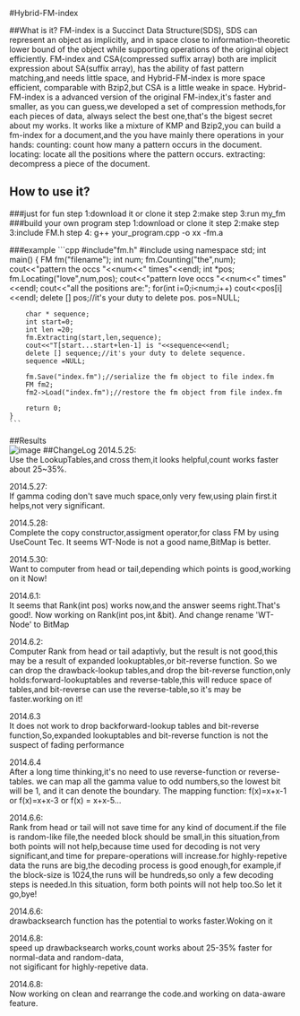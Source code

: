 #Hybrid-FM-index

##What is it?
	 FM-index is a Succinct Data Structure(SDS), SDS can represent an object as implicitly,
	 and in space close to information-theoretic lower bound of the object while 
	 supporting operations of the original object efficiently.
	 FM-index and CSA(compressed suffix array) both are implicit expression about SA(suffix array),
	 has the ability of fast pattern matching,and needs little space, and Hybrid-FM-index is more
	 space efficient, comparable with Bzip2,but CSA is a little weake in space.
	 Hybrid-FM-index is a advanced version of the original FM-index,it's faster and smaller,
	 as you can guess,we developed a set of compression methods,for each pieces of data,
	 always select the best one,that's the bigest secret about my works.
	 It works like a mixture of KMP and Bzip2,you can build a fm-index for a document,and the you 
	 have mainly there operations in your hands:
	 counting: count how many a pattern occurs in the document.
	 locating: locate all the positions where the pattern occurs.
	 extracting: decompress a piece of the document.
## How to use it?
###just for fun
	 step 1:download it or clone it
	 step 2:make
	 step 3:run my_fm
###build your own program
	 step 1:download or clone it
	 step 2:make
	 step 3:include FM.h
	 step 4: g++ your_program.cpp -o xx -fm.a

###example
	```cpp
	#include"fm.h"
	#include<iostream>
	using namespace std;
	int main()
	{
		FM fm("filename");
		int num;
		fm.Counting("the",num);
		cout<<"pattern the occs "<<num<<" times"<<endl;
		int *pos;
		fm.Locating("love",num,pos);
		cout<<"pattern love occs "<<num<<" times"<<endl;
		cout<<"all the positions are:";
		for(int i=0;i<num;i++)
			cout<<pos[i]<<endl;
		delete [] pos;//it's your duty to delete pos.
		pos=NULL;

		char * sequence;
		int start=0;
		int len =20;
		fm.Extracting(start,len,sequence);
		cout<<"T[start...start+len-1] is "<<sequence<<endl;
		delete [] sequence;//it's your duty to delete sequence.
    	sequence =NULL;

		fm.Save("index.fm");//serialize the fm object to file index.fm
		FM fm2;
		fm2->Load("index.fm");//restore the fm object from file index.fm

		return 0;
	}
	```

##Results  
![image](https://github.com/chenlonggang/Hybrid-FM-index/tree/master/pictures/kernel.svg)
##ChangeLog
2014.5.25:   
Use the LookupTables,and cross them,it looks helpful,count works faster about 25~35%.  

2014.5.27:   
If gamma coding don't save much space,only very few,using plain first.it helps,not very significant.  

2014.5.28:   
Complete the copy constructor,assigment operator,for class FM by using UseCount Tec. It seems WT-Node is not a good name,BitMap is better.  

2014.5.30:  
Want to computer from head or tail,depending which points is good,working on it Now!

2014.6.1:  
It seems that Rank(int pos) works now,and the answer seems right.That's good!. Now working on Rank(int pos,int &bit).
And change rename 'WT-Node' to BitMap    

2014.6.2:  
Computer Rank from head or tail adaptivly, but the result is not good,this may be a result of expanded lookuptables,or bit-reverse function.
So we can drop the drawback-lookup tables,and drop the bit-reverse function,only holds:forward-lookuptables and reverse-table,this will reduce
space of tables,and bit-reverse can use the reverse-table,so it's may be faster.working on it!  

2014.6.3  
It does not work to drop backforward-lookup tables and bit-reverse function,So,expanded lookuptables and bit-reverse function is not the suspect of
fading performance  

2014.6.4  
After a long time thinking,it's no need to use reverse-function or reverse-tables. we can map all the gamma value to odd numbers,so the lowest bit will be 1,
and it can denote the boundary. The mapping function: f(x)=x+x-1 or f(x)=x+x-3 or f(x) = x+x-5...  

2014.6.6:  
Rank from head or tail will not save time for any kind of document.if the file is random-like file,the needed block should be small,in this situation,from 
both points will not help,because time used for decoding is not very significant,and time for prepare-operations will increase.for highly-repetive data the runs
are big,the decoding process is good enough,for example,if the block-size is 1024,the runs will be hundreds,so only a few decoding steps is needed.In this situation,
form both points will not help too.So let it go,bye!
	
2014.6.6:  
drawbacksearch function has the potential to works faster.Woking on it  

2014.6.8:  
speed up drawbacksearch works,count works about 25-35% faster for normal-data and random-data,  
not sigificant for highly-repetive data.  

2014.6.8:  
Now working on clean and rearrange the code.and working on data-aware feature.


